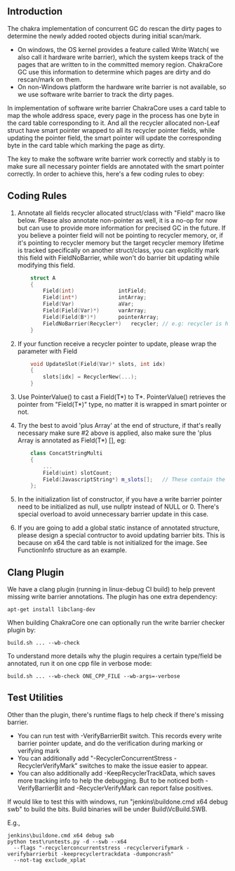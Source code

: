 ## Introduction

The chakra implementation of concurrent GC do rescan the dirty pages to determine the newly added rooted objects during initial scan/mark. 
- On windows, the OS kernel provides a feature called Write Watch( we also call it hardware write barrier), which the system keeps track of the pages that are written to in the committed memory region. ChakraCore GC use this information to determine which pages are dirty and do rescan/mark on them. 
- On non-Windows platform the hardware write barrier is not available, so we use software write barrier to track the dirty pages. 

In implementation of software write barrier ChakraCore uses a card table to map the whole address space, every page in the process has one byte in the card table corresponding to it. And all the recycler allocated non-Leaf struct have smart pointer wrapped to all its recycler pointer fields, while updating the pointer field, the smart pointer will update the corresponding byte in the card table which marking the page as dirty. 

The key to make the software write barrier work correctly and stably is to make sure all necessary pointer fields are annotated with the smart pointer correctly. In order to achieve this, here's a few coding rules to obey:

## Coding Rules

1. Annotate all fields recycler allocated struct/class with "Field" macro like below. Please also annotate non-pointer as well, it is a no-op for now but can use to provide more information for precised GC in the future. If you believe a pointer field will not be pointing to recycler memory, or, if it's pointing to recycler memory but the target recycler memory lifetime is tracked specifically on another struct/class, you can explicitly mark this field with FieldNoBarrier, while won't do barrier bit updating while modifying this field.
    ```c++
        struct A
        {
            Field(int)              intField;
            Field(int*)             intArray;
            Field(Var)              aVar;
            Field(Field(Var)*)      varArray;
            Field(Field(B*)*)       pointerArray;
            FieldNoBarrier(Recycler*)   recycler; // e.g: recycler is heap allocated
        }
    ```

2. If your function receive a recycler pointer to update, please wrap the parameter with Field
    ```c++
        void UpdateSlot(Field(Var)* slots, int idx)
        {
            slots[idx] = RecyclerNew(...);
        }
    ```

3. Use PointerValue() to cast a Field(T\*) to T\*. PointerValue() retrieves the pointer from "Field(T\*)" type, no matter it is wrapped in smart pointer or not.

4. Try the best to avoid 'plus Array' at the end of structure, if that's really necessary make sure #2 above is applied, also make sure the 'plus Array is annotated as Field(T*) [], eg:
    ```c++
        class ConcatStringMulti
        {
            ...
            Field(uint) slotCount;
            Field(JavascriptString*) m_slots[];   // These contain the child nodes.
        };
    ```

5. In the initialization list of constructor, if you have a write barrier pointer need to be initialized as null, use nullptr instead of NULL or 0. There's special overload to avoid unnecessary barrier update in this case.

6. If you are going to add a global static instance of annotated structure, please design a special contructor to avoid updating barrier bits. This is because on x64 the card table is not initialized for the image. See FunctionInfo structure as an example.


## Clang Plugin

We have a clang plugin (running in linux-debug CI build) to
help prevent missing write barrier annotations. The plugin
has one extra dependency:

```
apt-get install libclang-dev
```

When building ChakraCore one can optionally run the write
barrier checker plugin by:

```
build.sh ... --wb-check
```

To understand more details why the plugin requires a
certain type/field be annotated, run it on one cpp file
in verbose mode:

```
build.sh ... --wb-check ONE_CPP_FILE --wb-args=-verbose
```

## Test Utilities

Other than the plugin, there's runtime flags to help check if there's missing barrier. 
- You can run test with -VerifyBarrierBit switch. This records every write barrier pointer update, and do the verification during marking or verifying mark
- You can additionally add "-RecyclerConcurrentStress -RecyclerVerifyMark" switches to make the issue easier to appear.
- You can also additionally add -KeepRecyclerTrackData, which saves more tracking info to help the debugging.
But to be noticed both -VerifyBarrierBit and -RecyclerVerifyMark can report false positives.

If would like to test this with windows, run "jenkins\buildone.cmd x64 debug swb"
to build the bits. Build binaries will be under Build\VcBuild.SWB\.

E.g.,
```
jenkins\buildone.cmd x64 debug swb
python test\runtests.py -d --swb --x64
  --flags "-recyclerconcurrentstress -recyclerverifymark -verifybarrierbit -keeprecyclertrackdata -dumponcrash"
  --not-tag exclude_xplat
```